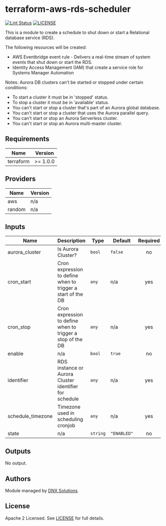 # terraform-aws-rds-scheduler

[![Lint Status](https://github.com/DNXLabs/terraform-aws-rds-scheduler/workflows/Lint/badge.svg)](https://github.com/DNXLabs/terraform-aws-rds-scheduler/actions)
[![LICENSE](https://img.shields.io/github/license/DNXLabs/terraform-aws-rds-scheduler)](https://github.com/DNXLabs/terraform-aws-rds-scheduler/blob/master/LICENSE)

This is a module to create a schedule to shut down or start a Relational database service (RDS).

The following resources will be created:
 - AWS Eventbridge event rule - Delivers a real-time stream of system events that shut down or start the RDS.
 - Identity Access Management (IAM) that create a service role for Systems Manager Automation

Notes:
Aurora DB clusters can't be started or stopped under certain conditions:
- To start a cluster it must be in 'stopped' status.
- To stop a cluster it must be in 'available' status.
- You can't start or stop a cluster that's part of an Aurora global database.
- You can't start or stop a cluster that uses the Aurora parallel query.
- You can't start or stop an Aurora Serverless cluster.
- You can't start or stop an Aurora multi-master cluster.

<!--- BEGIN_TF_DOCS --->

## Requirements

| Name | Version |
|------|---------|
| terraform | >= 1.0.0 |

## Providers

| Name | Version |
|------|---------|
| aws | n/a |
| random | n/a |

## Inputs

| Name | Description | Type | Default | Required |
|------|-------------|------|---------|:--------:|
| aurora\_cluster | Is Aurora Cluster? | `bool` | `false` | no |
| cron\_start | Cron expression to define when to trigger a start of the DB | `any` | n/a | yes |
| cron\_stop | Cron expression to define when to trigger a stop of the DB | `any` | n/a | yes |
| enable | n/a | `bool` | `true` | no |
| identifier | RDS instance or Aurora Cluster identifier for schedule | `any` | n/a | yes |
| schedule\_timezone | Timezone used in scheduling cronjob | `any` | n/a | yes |
| state | n/a | `string` | `"ENABLED"` | no |

## Outputs

No output.

<!--- END_TF_DOCS --->

## Authors

Module managed by [DNX Solutions](https://github.com/DNXLabs).

## License

Apache 2 Licensed. See [LICENSE](https://github.com/DNXLabs/terraform-aws-rds-scheduler/blob/master/LICENSE) for full details.

